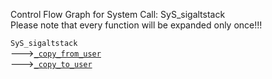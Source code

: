 Control Flow Graph for System Call: SyS_sigaltstack  
Please note that every function will be expanded only once!!! 

`SyS_sigaltstack`  
--->[`_copy_from_user`](https://elixir.bootlin.com/linux/v4.14.62/ident/_copy_from_user)  
--->[`_copy_to_user`](https://elixir.bootlin.com/linux/v4.14.62/ident/_copy_to_user)  

